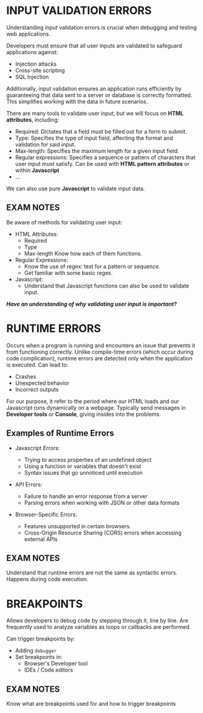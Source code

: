 # INPUT VALIDATION ERRORS

Understanding input validation errors is crucial when debugging and testing web applications.

Developers must ensure that all user inputs are validated to safeguard applications against:
- Injection attacks
- Cross-site scripting
- SQL Injection

Additionally, input validation ensures an application runs efficiently by guaranteeing that data sent to a server or database is correctly formatted. This simplifies working with the data in future scenarios.

There are many tools to validate user input, but we will focus on **HTML attributes**, including:
- Required: Dictates that a field must be filled out for a form to submit.
- Type: Specifies the type of input field, affecting the format and validation for said input.
- Max-length: Specifies the maximum length for a given input field.
- Regular expressions: Specifies a sequence or pattern of characters that user input must satisfy. Can be used with **HTML pattern attributes** or within **Javascript**
- ...

We can also use pure **Javascript** to validate input data.


## EXAM NOTES

Be aware of methods for validating user input:
- HTML Attributes:
	- Required
	- Type 
	- Max-length
	Know how each of them functions.
- Regular Expressions:
	- Know the use of regex: test for a pattern or sequence.
	- Get familiar with some basic regex.
- Javascript:
	- Understand that Javascript functions can also be used to validate input.


 ***Have an understanding of why validating user input is important?***


# RUNTIME ERRORS

Occurs when a program is running and encounters an issue that prevents it from functioning correctly.
Unlike compile-time errors (which occur during code complication), runtime errors are detected only when the application is executed.
Can lead to:
- Crashes
- Unexpected behavior
- Incorrect outputs

For our purpose, it refer to the period where our HTML loads and our Javascript runs dynamically on a webpage.
Typically send messages in **Developer tools** or **Console**, giving insides into the problems.

## Examples of Runtime Errors

- Javascript Errors:
	- Trying to access properties of an undefined object
	- Using a function or variables that doesn't exist
	- Syntax issues that go unnoticed until execution

- API Errors:
	- Failure to handle an error response from a server
	- Parsing errors when working with JSON or other data formats

- Browser-Specific Errors:
	- Features unsupported in certain browsers.
	- Cross-Origin Resource Sharing (CORS) errors when accessing external APIs


## EXAM NOTES

Understand that runtime errors are not the same as syntactic errors.
Happens during code execution.


# BREAKPOINTS

Allows developers to debug code by stepping through it, line by line.
Are frequently used to analyze variables as loops or callbacks are performed.

Can trigger breakpoints by:
- Adding `debugger`
- Set breakpoints in:
	- Browser's Developer tool
	- IDEs / Code editors

## EXAM NOTES

Know what are breakpoints used for and how to trigger breakpoints

